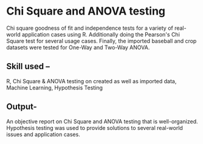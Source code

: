 # Chi Square and ANOVA testing

Chi square goodness of fit and independence tests for a variety of real-world application cases using R. Additionally doing the Pearson's Chi Square test for several usage cases. Finally, the imported baseball and crop datasets were tested for One-Way and Two-Way ANOVA.

## Skill used – 

R, Chi Square & ANOVA testing on created as well as imported data, Machine Learning, Hypothesis Testing

## Output-

An objective report on Chi Square and ANOVA testing that is well-organized. Hypothesis testing was used to provide solutions to several real-world issues and application cases.
